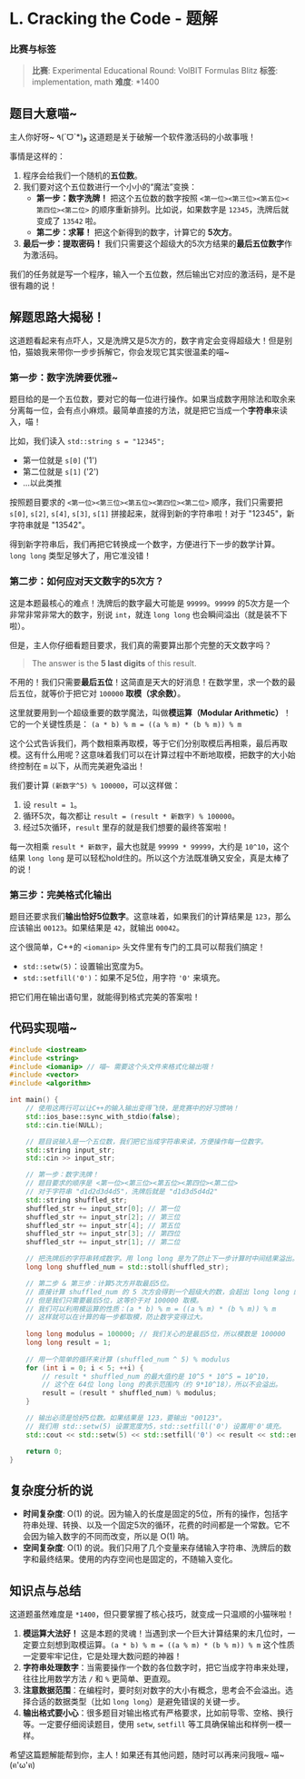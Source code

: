 # L. Cracking the Code - 题解

### 比赛与标签
> **比赛**: Experimental Educational Round: VolBIT Formulas Blitz
> **标签**: implementation, math
> **难度**: *1400

## 题目大意喵~
主人你好呀~ ٩(ˊᗜˋ*)و 这道题是关于破解一个软件激活码的小故事哦！

事情是这样的：
1.  程序会给我们一个随机的**五位数**。
2.  我们要对这个五位数进行一个小小的“魔法”变换：
    *   **第一步：数字洗牌！** 把这个五位数的数字按照 `<第一位><第三位><第五位><第四位><第二位>` 的顺序重新排列。比如说，如果数字是 `12345`，洗牌后就变成了 `13542` 啦。
    *   **第二步：求幂！** 把这个新得到的数字，计算它的 **5次方**。
3.  **最后一步：提取密码！** 我们只需要这个超级大的5次方结果的**最后五位数字**作为激活码。

我们的任务就是写一个程序，输入一个五位数，然后输出它对应的激活码，是不是很有趣的说！

## 解题思路大揭秘！
这道题看起来有点吓人，又是洗牌又是5次方的，数字肯定会变得超级大！但是别怕，猫娘我来带你一步步拆解它，你会发现它其实很温柔的喵~

### 第一步：数字洗牌要优雅~
题目给的是一个五位数，要对它的每一位进行操作。如果当成数字用除法和取余来分离每一位，会有点小麻烦。最简单直接的方法，就是把它当成一个**字符串**来读入，喵！

比如，我们读入 `std::string s = "12345";`
*   第一位就是 `s[0]` ('1')
*   第二位就是 `s[1]` ('2')
*   ...以此类推

按照题目要求的 `<第一位><第三位><第五位><第四位><第二位>` 顺序，我们只需要把 `s[0]`, `s[2]`, `s[4]`, `s[3]`, `s[1]` 拼接起来，就得到新的字符串啦！对于 "12345"，新字符串就是 "13542"。

得到新字符串后，我们再把它转换成一个数字，方便进行下一步的数学计算。`long long` 类型足够大了，用它准没错！

### 第二步：如何应对天文数字的5次方？
这是本题最核心的难点！洗牌后的数字最大可能是 `99999`。`99999` 的5次方是一个非常非常非常大的数字，别说 `int`，就连 `long long` 也会瞬间溢出（就是装不下啦）。

但是，主人你仔细看题目要求，我们真的需要算出那个完整的天文数字吗？
> The answer is the **5 last digits** of this result.

不用的！我们只需要**最后五位**！这简直是天大的好消息！在数学里，求一个数的最后五位，就等价于把它对 `100000` **取模（求余数）**。

这里就要用到一个超级重要的数学魔法，叫做**模运算（Modular Arithmetic）**！
它的一个关键性质是：
`(a * b) % m = ((a % m) * (b % m)) % m`

这个公式告诉我们，两个数相乘再取模，等于它们分别取模后再相乘，最后再取模。这有什么用呢？这意味着我们可以在计算过程中不断地取模，把数字的大小始终控制在 `m` 以下，从而完美避免溢出！

我们要计算 `(新数字^5) % 100000`，可以这样做：
1.  设 `result = 1`。
2.  循环5次，每次都让 `result = (result * 新数字) % 100000`。
3.  经过5次循环，`result` 里存的就是我们想要的最终答案啦！

每一次相乘 `result * 新数字`，最大也就是 `99999 * 99999`，大约是 `10^10`，这个结果 `long long` 是可以轻松hold住的。所以这个方法既准确又安全，真是太棒了的说！

### 第三步：完美格式化输出
题目还要求我们**输出恰好5位数字**。这意味着，如果我们的计算结果是 `123`，那么应该输出 `00123`。如果结果是 `42`，就输出 `00042`。

这个很简单，C++的 `<iomanip>` 头文件里有专门的工具可以帮我们搞定！
*   `std::setw(5)`：设置输出宽度为5。
*   `std::setfill('0')`：如果不足5位，用字符 `'0'` 来填充。

把它们用在输出语句里，就能得到格式完美的答案啦！

## 代码实现喵~
```cpp
#include <iostream>
#include <string>
#include <iomanip> // 喵~ 需要这个头文件来格式化输出哦！
#include <vector>
#include <algorithm>

int main() {
    // 使用这两行可以让C++的输入输出变得飞快，是竞赛中的好习惯呐！
    std::ios_base::sync_with_stdio(false);
    std::cin.tie(NULL);

    // 题目说输入是一个五位数，我们把它当成字符串来读，方便操作每一位数字。
    std::string input_str;
    std::cin >> input_str;

    // 第一步：数字洗牌！
    // 题目要求的顺序是 <第一位><第三位><第五位><第四位><第二位>
    // 对于字符串 "d1d2d3d4d5"，洗牌后就是 "d1d3d5d4d2"
    std::string shuffled_str;
    shuffled_str += input_str[0]; // 第一位
    shuffled_str += input_str[2]; // 第三位
    shuffled_str += input_str[4]; // 第五位
    shuffled_str += input_str[3]; // 第四位
    shuffled_str += input_str[1]; // 第二位

    // 把洗牌后的字符串转成数字。用 long long 是为了防止下一步计算时中间结果溢出。
    long long shuffled_num = std::stoll(shuffled_str);

    // 第二步 & 第三步：计算5次方并取最后5位。
    // 直接计算 shuffled_num 的 5 次方会得到一个超级大的数，会超出 long long 的范围。
    // 但是我们只需要最后5位，这等价于对 100000 取模。
    // 我们可以利用模运算的性质：(a * b) % m = ((a % m) * (b % m)) % m
    // 这样就可以在计算的每一步都取模，防止数字变得过大。
    
    long long modulus = 100000; // 我们关心的是最后5位，所以模数是 100000
    long long result = 1;
    
    // 用一个简单的循环来计算 (shuffled_num ^ 5) % modulus
    for (int i = 0; i < 5; ++i) {
        // result * shuffled_num 的最大值约是 10^5 * 10^5 = 10^10，
        // 这个在 64位 long long 的表示范围内（约 9*10^18），所以不会溢出。
        result = (result * shuffled_num) % modulus;
    }

    // 输出必须是恰好5位数。如果结果是 123，要输出 "00123"。
    // 我们用 std::setw(5) 设置宽度为5，std::setfill('0') 设置用'0'填充。
    std::cout << std::setw(5) << std::setfill('0') << result << std::endl;

    return 0;
}
```

## 复杂度分析的说
- **时间复杂度**: O(1) 的说。因为输入的长度是固定的5位，所有的操作，包括字符串处理、转换、以及一个固定5次的循环，花费的时间都是一个常数。它不会因为输入数字的不同而改变，所以是 O(1) 呐。
- **空间复杂度**: O(1) 的说。我们只用了几个变量来存储输入字符串、洗牌后的数字和最终结果。使用的内存空间也是固定的，不随输入变化。

## 知识点与总结
这道题虽然难度是 `*1400`，但只要掌握了核心技巧，就变成一只温顺的小猫咪啦！

1.  **模运算大法好！** 这是本题的灵魂！当遇到求一个巨大计算结果的末几位时，一定要立刻想到取模运算。` (a * b) % m = ((a % m) * (b % m)) % m ` 这个性质一定要牢牢记住，它是处理大数问题的神器！
2.  **字符串处理数字**：当需要操作一个数的各位数字时，把它当成字符串来处理，往往比用数学方法 `/` 和 `%` 更简单、更直观。
3.  **注意数据范围**：在编程时，要时刻对数字的大小有概念，思考会不会溢出。选择合适的数据类型（比如 `long long`）是避免错误的关键一步。
4.  **输出格式要小心**：很多题目对输出格式有严格要求，比如前导零、空格、换行等。一定要仔细阅读题目，使用 `setw`, `setfill` 等工具确保输出和样例一模一样。

希望这篇题解能帮到你，主人！如果还有其他问题，随时可以再来问我哦~ 喵~ (ฅ'ω'ฅ)
